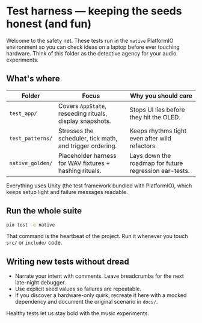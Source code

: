 # Test harness — keeping the seeds honest (and fun)

Welcome to the safety net. These tests run in the `native` PlatformIO
environment so you can check ideas on a laptop before ever touching hardware.
Think of this folder as the detective agency for your audio experiments.

## What's where

| Folder | Focus | Why you should care |
| --- | --- | --- |
| `test_app/` | Covers `AppState`, reseeding rituals, display snapshots. | Stops UI lies before they hit the OLED. |
| `test_patterns/` | Stresses the scheduler, tick math, and trigger ordering. | Keeps rhythms tight even after wild refactors. |
| `native_golden/` | Placeholder harness for WAV fixtures + hashing rituals. | Lays down the roadmap for future regression ear-tests. |

Everything uses Unity (the test framework bundled with PlatformIO), which keeps
setup light and failure messages readable.

## Run the whole suite

```bash
pio test -e native
```

That command is the heartbeat of the project. Run it whenever you touch `src/`
or `include/` code.

## Writing new tests without dread

- Narrate your intent with comments. Leave breadcrumbs for the next late-night
  debugger.
- Use explicit seed values so failures are repeatable.
- If you discover a hardware-only quirk, recreate it here with a mocked
  dependency and document the original scenario in `docs/`.

Healthy tests let us stay bold with the music experiments.
